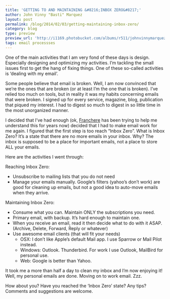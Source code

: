 ```yaml
---
title: 'GETTING TO AND MAINTAINING &#8216;INBOX ZERO&#8217;'
author: John Vinny "Basti" Marquez
layout: post
permalink: /blog/2014/02/03/getting-maintaining-inbox-zero/
category: blog
type: preview
preview_url: 'http://i1169.photobucket.com/albums/r511/johnvinnymarquez/inbox_zps2136e8d7.jpg'
tags: email processses
---
```

One of the main activities that I am very fond of these days is design. Especially designing and optimizing my activities. I’m tackling the small issues first to get the hang of fixing things. One of these so-called activities is &#8216;dealing with my email&#8217;.

Some people believe that email is broken. Well, I am now convinced that we’re the ones that are broken (or at least I&#8217;m the one that is broken). I’ve relied too much on tools, but in reality it was my habits concerning emails that were broken. I signed up for every service, magazine, blog, publication that piqued my interest. I had to digest so much to digest in so little time in the most unorganized manner.

I decided that I&#8217;ve had enough (ok, [Franchere][1] has been trying to help me understand this for years now) decided that I had to make email work for me again. I figured that the first step is too reach “Inbox Zero”. What is Inbox Zero? It’s a state that there are no more emails in your inbox. Why? The inbox is supposed to be a place for important emails, not a place to store ALL your emails.

Here are the activities I went through:

Reaching Inbox Zero:

*   Unsubscribe to mailing lists that you do not need
*   Manage your emails manually. Google’s filters (yahoo’s don’t work) are good for cleaning up emails, but not a good idea to auto-move emails when they arrive.


Maintaining Inbox Zero:

*   Consume what you can. Maintain ONLY the subscriptions you need.
*   Primary email, with backup. It’s hard enough to maintain one.
*   When you receive an email, read it then decide what to do with it ASAP. (Archive, Delete, Forward, Reply or whatever)
*   Use awesome email clients (that will fit your needs) 
    *   OSX: I don&#8217;t like Apple’s default Mail app. I use Sparrow or Mail Pilot instead.
    *   Windows: Outlook. Thunderbird. For work I use Outlook, MailBird for personal use.
    *   Web: Google is better than Yahoo.

It took me a more than half a day to clean my inbox and I&#8217;m now enjoying it! Well, my personal emails are done. Moving on to work email. Zzz.

How about you? Have you reached the &#8216;Inbox Zero&#8217; state? Any tips? Comments and suggestions are welcome.

 [1]: http://francherechan.com